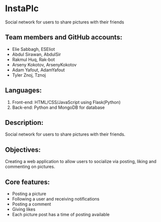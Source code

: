 # InstaPIc
Social network for users to share pictures with their friends
<br/>

<h2>Team members and GitHub accounts:</h2>

<ul>
  <li>Elie Sabbagh, ESEliot</li>
  <li>Abdul Sirawan, AbdulSir </li>
  <li>Rakmul Huq, Rak-bot</li>
  <li>Arseny Kokotov, ArsenyKokotov</li>
  <li>Adam Yafout, AdamYafout</li>
  <li>Tyler Znoj, Tznoj</li>
</ul>  
    
    
<h2>Languages:</h2> 
<ol>
  <li>Front-end: HTML/CSS/JavaScript using Flask(Python)</li>
  <li>Back-end: Python and MongoDB for database</li>
</ol>
<h2>Description:</h2>
<p>Social network for users to share pictures with their friends. <br /></p>

<h2>Objectives:</h2>
<p> Creating a web application to allow users to socialize via posting, liking and commenting on pictures. <br /></p>

<h2>Core features:</h2>
<ul>
	<li> Posting a picture <br /></li>
	<li> Following a user and receiving notifications <br /></li>
	<li> Posting a comment  <br /></li>
	<li> Giving likes <br /></li>
	<li> Each picture post has a time of posting available <br /></li>
</ul>




    
